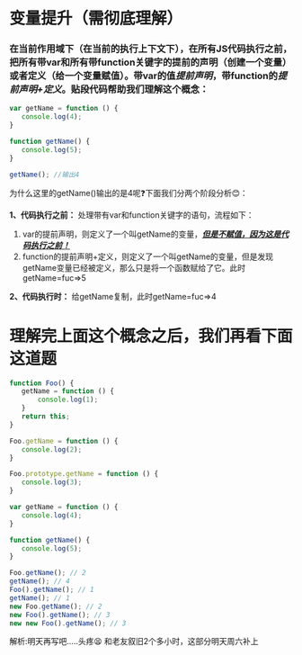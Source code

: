  # 变量提升（需彻底理解）
 ### 在当前作用域下（在当前的执行上下文下），在所有JS代码执行之前，把所有带var和所有带function关键字的提前的声明（创建一个变量）或者定义（给一个变量赋值）。带var的值***提前声明***，带function的***提前声明+定义***。贴段代码帮助我们理解这个概念：

 ``` js
var getName = function () {
    console.log(4);
}

function getName() {
    console.log(5);
}

getName(); //输出4
 ```
 为什么这里的getName()输出的是4呢❓下面我们分两个阶段分析😊：
 
 **1、代码执行之前：** 处理带有var和function关键字的语句，流程如下：

 1. var的提前声明，则定义了一个叫getName的变量，***<u>但是不赋值，因为这是代码执行之前！</u>***
 2. function的提前声明+定义，则定义了一个叫getName的变量，但是发现getName变量已经被定义，那么只是将一个函数赋给了它。此时getName=fuc=>5

 **2、代码执行时：** 给getName复制，此时getName=fuc=>4

 # 理解完上面这个概念之后，我们再看下面这道题
 ``` js
function Foo() {
    getName = function () {
        console.log(1);
    }
    return this;
}

Foo.getName = function () {
    console.log(2);
}

Foo.prototype.getName = function () {
    console.log(3);
}

var getName = function () {
    console.log(4);
}

function getName() {
    console.log(5);
}

Foo.getName(); // 2
getName(); // 4
Foo().getName(); // 1
getName(); // 1
new Foo.getName(); // 2
new Foo().getName(); // 3
new new Foo().getName(); // 3
 ```
 解析:明天再写吧.....头疼😫
 和老友叙旧2个多小时，这部分明天周六补上

